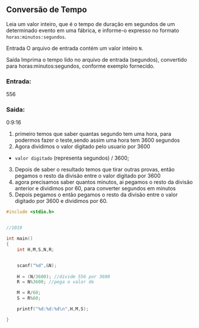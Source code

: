 ## Conversão de Tempo

Leia um valor inteiro, que é o tempo de duração em segundos de um determinado evento em uma fábrica, e informe-o expresso no formato ```horas:minutos:segundos```.

Entrada
O arquivo de entrada contém um valor inteiro ```N```.

Saída
Imprima o tempo lido no arquivo de entrada (segundos), convertido para horas:minutos:segundos, conforme exemplo fornecido.



### Entrada: 
556

### Saida:
0:9:16

1) primeiro temos que saber quantas segundo tem uma hora, para podermos fazer o teste,sendo assim uma hora tem 3600 segundos
2) Agora dividimos o valor digitado pelo usuario por 3600
* ```valor digitado``` (representa segundos) / 3600;
3) Depois de saber o resultado temos que tirar outras provas, então pegamos o resto da divisão entre o valor digitado por 3600
4) agora precisamos saber quantos minutos, ai pegamos o resto da divisão anterior e dividimos por 60, para converter segundos em minutos 
5) Depois pegamos o então pegamos o resto da divisão entre o valor digitado por 3600 e dividimos por 60.

```c
#include <stdio.h>


//1019

int main()
{   
    int H,M,S,N,R;


    scanf("%d",&N);
    
    H = (N/3600); //divide 556 por 3600
    R = N%3600; //pega o valor de

    M = R/60;
    S = R%60;   

    printf("%d:%d:%d\n",H,M,S);

}
```